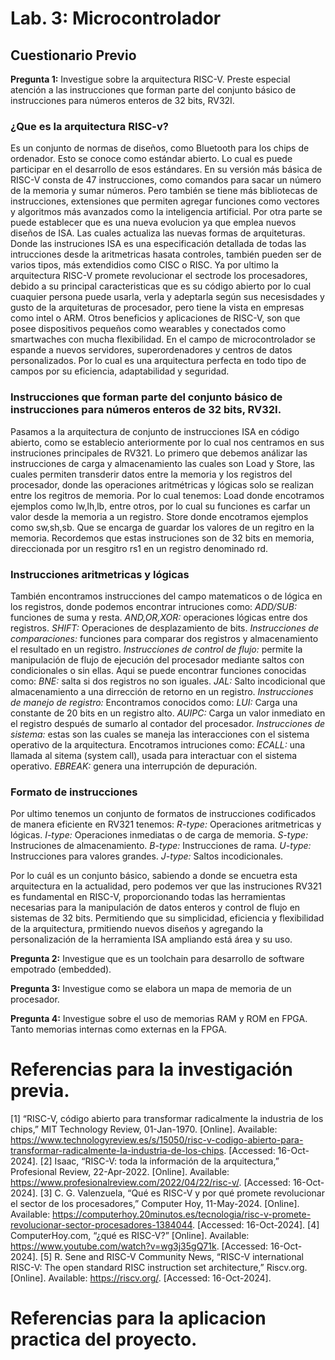 # Lab. 3: Microcontrolador
## Cuestionario Previo

**Pregunta 1:**  Investigue sobre la arquitectura RISC-V. Preste especial atención a las instrucciones que
 forman parte del conjunto básico de instrucciones para números enteros de 32 bits, RV32I.
### ¿Que es la arquitectura RISC-v?
Es un conjunto de normas de diseños, como Bluetooth para los chips de ordenador. Esto se conoce como estándar abierto. Lo 
cual es puede participar en el desarrollo de esos estándares.
En su versión más básica de RISC-V consta de 47 instrucciones, como comandos para sacar un número de la memoria y 
sumar números. Pero también se tiene más bibliotecas de instrucciones, extensiones que permiten agregar funciones como vectores y algoritmos más avanzados como la inteligencia artificial.
Por otra parte se puede establecer que es una nueva evolucion ya que emplea nuevos diseños de ISA. Las cuales actualiza 
las nuevas formas de arquiteturas. 
Donde las instruciones ISA es una especificación detallada de todas las intrucciones desde la aritmetricas 
hasata controles, también pueden ser de varios tipos, más extendidios como CISC o RISC.
Ya por ultimo la arquitectura RISC-V promete revolucionar el sectrode los procesadores, debido a su principal caracteristicas que es su código abierto
por lo cual cuaquier persona puede usarla, verla y adeptarla según sus necesisdades y gusto de la arquiteturas de procesador, pero tiene la vista en empresas como intel
o ARM.
Otros beneficios y aplicaciones de RISC-V, son que posee dispositivos pequeños como wearables y conectados como smartwaches con mucha flexibilidad.
En el campo de microcontrolador se espande a nuevos servidores, superordenadores y centros de datos personalizados. Por lo cual 
es una arquitectura perfecta en todo tipo de campos por su eficiencia, adaptabilidad y seguridad. 
###  Instrucciones que forman parte del conjunto básico de instrucciones para números enteros de 32 bits, RV32I.
Pasamos a la arquitectura de conjunto de instrucciones ISA en código abierto, como se establecio anteriormente por lo cual nos centramos en sus instruciones principales de RV321.
Lo primero que debemos análizar las instrucciones de carga y almacenamiento las cuales son Load y Store, las cuales permiten transderir datos entre la memoria y los registros del procesador,
donde las operaciones aritmétricas y lógicas solo se realizan entre los regitros de memoria. Por lo cual tenemos:
Load donde encotramos ejemplos como lw,lh,lb, entre otros, por lo cual su funciones es carfar un valor desde la memoria a un registro.
Store donde encotramos ejemplos como sw,sh,sb. Que se encarga de guardar los valores de un regitro en la memoria. 
Recordemos que estas instruciones son de 32 bits en memoria, direccionada por un resgitro rs1 en un registro denominado rd.

### Instrucciones aritmetricas y lógicas
También encontramos instrucciones del campo matematicos o de lógica en los registros, donde podemos encontrar intruciones como:
*ADD/SUB:* funciones de suma y resta.
*AND,OR,XOR:* operaciones lógicas entre dos registros. 
*SHIFT:* Operaciones de desplazamiento de bits. 
*Instrucciones de comparaciones:* funciones para comparar dos registros y almacenamiento el resultado en un registro. 
*Instrucciones de control de flujo:* permite la manipulación de flujo de ejecución del procesador mediante saltos con condicionales o sin ellas. 
Aqui se puede encontrar funciones conocidas como:
*BNE:* salta si dos registros no son iguales.
*JAL:* Salto incodicional que almacenamiento a una dirrección de retorno en un registro.
*Instrucciones de manejo de registro:* Encontramos conocidos como:
*LUI:* Carga una constante de 20 bits en un registro alto.
*AUIPC:* Carga un valor inmediato en el registro después de sumarlo al contador del procesador. 
*Instrucciones de sistema:* estas son las cuales se maneja las interacciones con el sistema operativo de la arquitectura. Encotramos intruciones 
como:
*ECALL:* una llamada al sitema (system call), usada para interactuar con el sistema operativo. 
*EBREAK:* genera una interrupción de depuración.

### Formato de instrucciones
Por ultimo tenemos un conjunto de formatos de instrucciones codificados de manera eficiente en RV321 tenemos:
*R-type:* Operaciones aritmetricas y lógicas.
*I-type:* Operaciones inmediatas o de carga de memoria.
*S-type:* Instruciones de almacenamiento.
*B-type:* Instrucciones de rama.
*U-type:* Instrucciones para valores grandes.
*J-type:* Saltos incodicionales. 

Por lo cuál es un conjunto básico, sabiendo a donde se encuetra esta arquitectura en la actualidad, 
pero podemos ver que las instruciones RV321 es fundamental en RISC-V, proporcionando todas las herramientas
necesarias para la manipulación de datos enteros y control de flujo en sistemas de 32 bits. 
Permitiendo que su simplicidad, eficiencia y flexibilidad de la arquitectura, prmitiendo nuevos diseños y agregando la personalización
de la herramienta ISA ampliando está área y su uso. 

**Pregunta 2:** Investigue que es un toolchain para desarrollo de software empotrado (embedded).

**Pregunta 3:** Investigue como se elabora un mapa de memoria de un procesador.

**Pregunta 4:**  Investigue sobre el uso de memorias RAM y ROM en FPGA. Tanto memorias internas como
 externas en la FPGA.


# Referencias para la investigación previa.
[1]	“RISC-V, código abierto para transformar radicalmente la industria de los chips,” MIT Technology Review, 01-Jan-1970. [Online]. Available: https://www.technologyreview.es/s/15050/risc-v-codigo-abierto-para-transformar-radicalmente-la-industria-de-los-chips. [Accessed: 16-Oct-2024].
[2]	Isaac, “RISC-V: toda la información de la arquitectura,” Profesional Review, 22-Apr-2022. [Online]. Available: https://www.profesionalreview.com/2022/04/22/risc-v/. [Accessed: 16-Oct-2024].
[3]	C. G. Valenzuela, “Qué es RISC-V y por qué promete revolucionar el sector de los procesadores,” Computer Hoy, 11-May-2024. [Online]. Available: https://computerhoy.20minutos.es/tecnologia/risc-v-promete-revolucionar-sector-procesadores-1384044. [Accessed: 16-Oct-2024].
[4]	ComputerHoy.com, “¿qué es RISC-V?” [Online]. Available: https://www.youtube.com/watch?v=wg3j35gQ71k. [Accessed: 16-Oct-2024].
[5]	R. Sene and RISC-V Community News, “RISC-V international RISC-V: The open standard RISC instruction set architecture,” Riscv.org. [Online]. Available: https://riscv.org/. [Accessed: 16-Oct-2024].

# Referencias para la aplicacion practica del proyecto. 